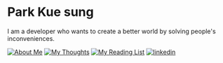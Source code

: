 # Park Kue sung

I am a developer who wants to create a better world by solving people's inconveniences.

[![About Me](https://img.shields.io/badge/about_me-000000?style=for-the-badge&logo=notion&logoColor=white)](https://guesung.notion.site)
[![My Thoughts](https://img.shields.io/badge/my_thoughts-000000?style=for-the-badge&logo=notion&logoColor=white)](https://guesung.notion.site/1046b234a06746b0b5214ea4035f992e)
[![My Reading List](https://img.shields.io/badge/my_reading_list-000000?style=for-the-badge&logo=notion&logoColor=white)](https://guesung.notion.site/09e104217f9e4d6db99145e0ac2c8e49)
[![linkedin](https://img.shields.io/badge/LinkedIn-000000?style=for-the-badge&logo=linkedin&logoColor=white)](https://www.linkedin.com/in/guesung)

